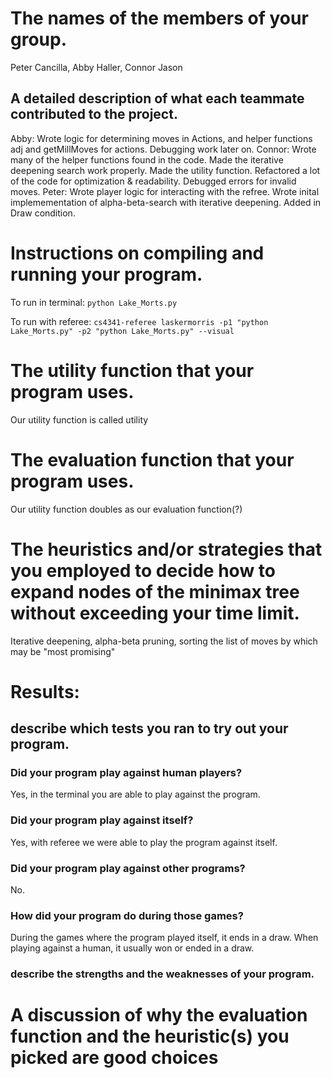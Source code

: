 # The names of the members of your group. 
Peter Cancilla, Abby Haller, Connor Jason

## A detailed description of what each teammate contributed to the project.
Abby: Wrote logic for determining moves in Actions, and helper functions adj and getMillMoves for actions. Debugging work later on.
Connor: Wrote many of the helper functions found in the code. Made the iterative deepening search work properly. Made the utility function. Refactored a lot of the code for optimization & readability. Debugged errors for invalid moves.
Peter: Wrote player logic for interacting with the refree. Wrote inital implemementation of alpha-beta-search with iterative deepening. Added in Draw condition.

# Instructions on compiling and running your program.
To run in terminal:
``` python Lake_Morts.py ```

To run with referee:
``` cs4341-referee laskermorris -p1 "python Lake_Morts.py" -p2 "python Lake_Morts.py" --visual ```

# The utility function that your program uses.
Our utility function is called utility

# The evaluation function that your program uses.
Our utility function doubles as our evaluation function(?)

# The heuristics and/or strategies that you employed to decide how to expand nodes of the minimax tree without exceeding your time limit.
Iterative deepening, alpha-beta pruning, sorting the list of moves by which may be "most promising"

# Results: 

## describe which tests you ran to try out your program. 

### Did your program play against human players? 
Yes, in the terminal you are able to play against the program.

### Did your program play against itself? 
Yes, with referee we were able to play the program against itself.

### Did your program play against other programs?
No.

### How did your program do during those games? 
During the games where the program played itself, it ends in a draw.
When playing against a human, it usually won or ended in a draw.

### describe the strengths and the weaknesses of your program.

# A discussion of why the evaluation function and the heuristic(s) you picked are good choices
